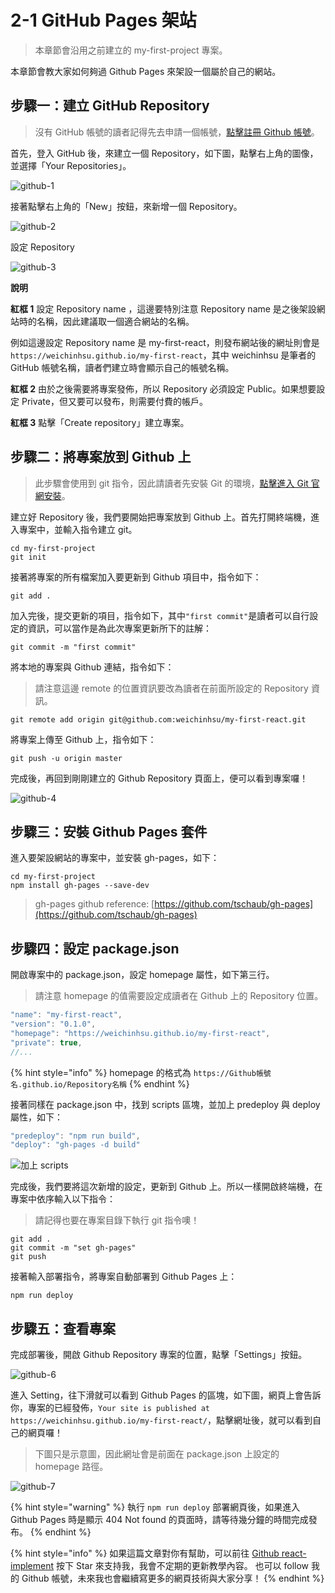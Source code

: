 # 2-1 GitHub Pages 架站

> 本章節會沿用之前建立的 my-first-project 專案。

本章節會教大家如何夠過 Github Pages 來架設一個屬於自己的網站。

## 步驟一：建立 GitHub Repository

> 沒有 GitHub 帳號的讀者記得先去申請一個帳號，[點擊註冊 Github 帳號](https://github.com/join?return_to=%2Fweichinhsu%2Freact-implement&source=login)。

首先，登入 GitHub 後，來建立一個 Repository，如下圖，點擊右上角的圖像，並選擇「Your Repositories」。

![github-1](https://github.com/weichinhsu/react-implement/blob/master/images/ch2/github-1.png?raw=true)

接著點擊右上角的「New」按鈕，來新增一個 Repository。

![github-2](https://github.com/weichinhsu/react-implement/blob/master/images/ch2/github-2.png?raw=true)

設定 Repository

![github-3](https://github.com/weichinhsu/react-implement/blob/master/images/ch2/github-3.png?raw=true)

**說明**

**紅框 1** 設定 Repository name ，這邊要特別注意 Repository name 是之後架設網站時的名稱，因此建議取一個適合網站的名稱。

例如這邊設定 Repository name 是 my-first-react，則發布網站後的網址則會是 `https://weichinhsu.github.io/my-first-react`，其中 weichinhsu 是筆者的 GitHub 帳號名稱，讀者們建立時會顯示自己的帳號名稱。

**紅框 2** 由於之後需要將專案發佈，所以 Repository 必須設定 Public。如果想要設定 Private，但又要可以發布，則需要付費的帳戶。

**紅框 3** 點擊「Create repository」建立專案。

## 步驟二：將專案放到 Github 上

> 此步驟會使用到 git 指令，因此請讀者先安裝 Git 的環境，[點擊進入 Git 官網安裝](https://git-scm.com/)。

建立好 Repository 後，我們要開始把專案放到 Github 上。首先打開終端機，進入專案中，並輸入指令建立 git。

```text
cd my-first-project
git init
```

接著將專案的所有檔案加入要更新到 Github 項目中，指令如下：

```text
git add .
```

加入完後，提交更新的項目，指令如下，其中`"first commit"`是讀者可以自行設定的資訊，可以當作是為此次專案更新所下的註解：

```text
git commit -m "first commit"
```

將本地的專案與 Github 連結，指令如下：

> 請注意這邊 remote 的位置資訊要改為讀者在前面所設定的 Repository 資訊。

```text
git remote add origin git@github.com:weichinhsu/my-first-react.git
```

將專案上傳至 Github 上，指令如下：

```text
git push -u origin master
```

完成後，再回到剛剛建立的 Github Repository 頁面上，便可以看到專案囉！

![github-4](https://github.com/weichinhsu/react-implement/blob/master/images/ch2/github-4.png?raw=true)

## 步驟三：安裝 Github Pages 套件

進入要架設網站的專案中，並安裝 gh-pages，如下：

```text
cd my-first-project
npm install gh-pages --save-dev
```

> gh-pages github reference: [https://github.com/tschaub/gh-pages](https://github.com/tschaub/gh-pages)

## 步驟四：設定 package.json

開啟專案中的 package.json，設定 homepage 屬性，如下第三行。

> 請注意 homepage 的值需要設定成讀者在 Github 上的 Repository 位置。

```javascript
"name": "my-first-react",
"version": "0.1.0",
"homepage": "https://weichinhsu.github.io/my-first-react",
"private": true,
//...
```

{% hint style="info" %}
homepage 的格式為 `https://Github帳號名.github.io/Repository名稱`
{% endhint %}

接著同樣在 package.json 中，找到 scripts 區塊，並加上 predeploy 與 deploy 屬性，如下：

```javascript
"predeploy": "npm run build",
"deploy": "gh-pages -d build"
```

![&#x52A0;&#x4E0A; scripts](https://github.com/weichinhsu/react-implement/blob/master/images/ch2/github-5.png?raw=true)

完成後，我們要將這次新增的設定，更新到 Github 上。所以一樣開啟終端機，在專案中依序輸入以下指令：

> 請記得也要在專案目錄下執行 git 指令噢！

```text
git add .
git commit -m "set gh-pages"
git push
```

接著輸入部署指令，將專案自動部署到 Github Pages 上：

```text
npm run deploy
```

## 步驟五：查看專案

完成部署後，開啟 Github Repository 專案的位置，點擊「Settings」按鈕。

![github-6](https://github.com/weichinhsu/react-implement/blob/master/images/ch2/github-6.png?raw=true)

進入 Setting，往下滑就可以看到 Github Pages 的區塊，如下圖，網頁上會告訴你，專案的已經發佈，`Your site is published at https://weichinhsu.github.io/my-first-react/`，點擊網址後，就可以看到自己的網頁囉！

> 下圖只是示意圖，因此網址會是前面在 package.json 上設定的 homepage 路徑。

![github-7](https://github.com/weichinhsu/react-implement/blob/master/images/ch2/github-7.png?raw=true)

{% hint style="warning" %}
執行 `npm run deploy` 部署網頁後，如果進入 Github Pages 時是顯示 404 Not found 的頁面時，請等待幾分鐘的時間完成發布。
{% endhint %}

{% hint style="info" %}
如果這篇文章對你有幫助，可以前往 [Github react-implement](https://github.com/weichinhsu/react-implement) 按下 Star 來支持我，我會不定期的更新教學內容。 也可以 follow 我的 Github 帳號，未來我也會繼續寫更多的網頁技術與大家分享！
{% endhint %}

